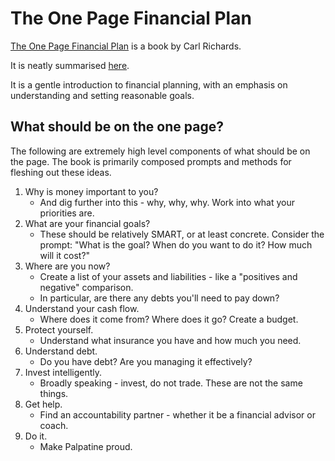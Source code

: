 # The One Page Financial Plan

[The One Page Financial Plan](https://www.amazon.com.au/One-Page-Financial-Plan-Simple-Smart/dp/1591847559) is a book by Carl Richards. 

It is neatly summarised [here](https://maximizeyourmoney.com/financial-coaching/one-page-financial-plan/).

It is a gentle introduction to financial planning, with an emphasis on understanding and setting reasonable goals.

## What should be on the one page?

The following are extremely high level components of what should be on the page. The book is primarily composed prompts and methods for fleshing out these ideas.

1. Why is money important to you?
    * And dig further into this - why, why, why. Work into what your priorities are.
2. What are your financial goals?
    * These should be relatively SMART, or at least concrete. Consider the prompt: "What is the goal? When do you want to do it? How much will it cost?"
3. Where are you now?
    * Create a list of your assets and liabilities - like a "positives and negative" comparison.
    * In particular, are there any debts you'll need to pay down?
4. Understand your cash flow.
   * Where does it come from? Where does it go? Create a budget.
5. Protect yourself.
   * Understand what insurance you have and how much you need.
6. Understand debt.
   * Do you have debt? Are you managing it effectively?
7. Invest intelligently.
   * Broadly speaking - invest, do not trade. These are not the same things.
8. Get help.
   * Find an accountability partner - whether it be a financial advisor or coach.
9. Do it.
   * Make Palpatine proud.
